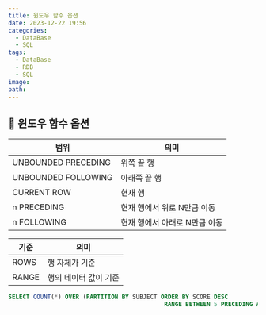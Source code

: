 ```yaml
---
title: 윈도우 함수 옵션
date: 2023-12-22 19:56
categories:
  - DataBase
  - SQL
tags:
  - DataBase
  - RDB
  - SQL
image: 
path:
---
```


## 🌈 윈도우 함수 옵션

|범위|의미|
|---|---|
|UNBOUNDED PRECEDING|위쪽 끝 행|
|UNBOUNDED FOLLOWING|아래쪽 끝 행|
|CURRENT ROW|현재 행|
|n PRECEDING|현재 행에서 위로 N만큼 이동|
|n FOLLOWING|현재 행에서 아래로 N만큼 이동|

|기준|의미|
|---|---|
|ROWS|행 자체가 기준|
|RANGE|행의 데이터 값이 기준|

```sql
SELECT COUNT(*) OVER (PARTITION BY SUBJECT ORDER BY SCORE DESC
											RANGE BETWEEN 5 PRECEDING AND 5 FOLLOWING) AS SIMILAR_COUNT --본인 점수 +-5점--
```
